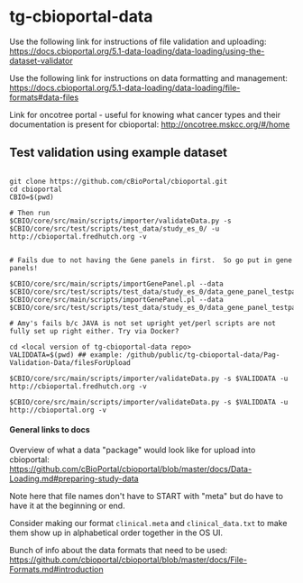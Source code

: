 # tg-cbioportal-data

Use the following link for instructions of file validation and uploading:
https://docs.cbioportal.org/5.1-data-loading/data-loading/using-the-dataset-validator

Use the following link for instructions on data formatting and management:
https://docs.cbioportal.org/5.1-data-loading/data-loading/file-formats#data-files

Link for oncotree portal - useful for knowing what cancer types and their documentation is present for cbioportal:
http://oncotree.mskcc.org/#/home


## Test validation using example dataset

```

git clone https://github.com/cBioPortal/cbioportal.git
cd cbioportal
CBIO=$(pwd)

# Then run
$CBIO/core/src/main/scripts/importer/validateData.py -s $CBIO/core/src/test/scripts/test_data/study_es_0/ -u http://cbioportal.fredhutch.org -v


# Fails due to not having the Gene panels in first.  So go put in gene panels!

$CBIO/core/src/main/scripts/importGenePanel.pl --data $CBIO/core/src/test/scripts/test_data/study_es_0/data_gene_panel_testpanel1.txt
$CBIO/core/src/main/scripts/importGenePanel.pl --data $CBIO/core/src/test/scripts/test_data/study_es_0/data_gene_panel_testpanel2.txt

# Amy's fails b/c JAVA is not set upright yet/perl scripts are not fully set up right either. Try via Docker?
```

```
cd <local version of tg-cbioportal-data repo>
VALIDDATA=$(pwd) ## example: /github/public/tg-cbioportal-data/Pag-Validation-Data/filesForUpload

$CBIO/core/src/main/scripts/importer/validateData.py -s $VALIDDATA -u http://cbioportal.fredhutch.org -v

$CBIO/core/src/main/scripts/importer/validateData.py -s $VALIDDATA -u http://cbioportal.org -v
```

#### General links to docs
Overview of what a data "package" would look like for upload into cbioportal:
https://github.com/cBioPortal/cbioportal/blob/master/docs/Data-Loading.md#preparing-study-data

Note here that file names don't have to START with "meta" but do have to have it at the beginning or end.  

Consider making our format `clinical.meta` and `clinical_data.txt` to make them show up in alphabetical order together in the OS UI.  


Bunch of info about the data formats that need to be used:
https://github.com/cbioportal/cbioportal/blob/master/docs/File-Formats.md#introduction
